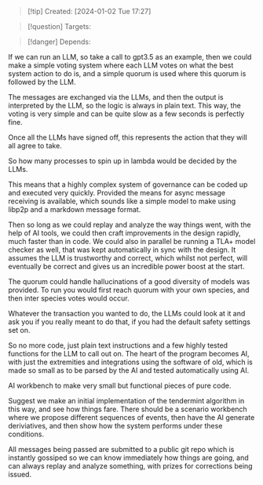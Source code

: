 
>[!tip] Created: [2024-01-02 Tue 17:27]

>[!question] Targets: 

>[!danger] Depends: 

If we can run an LLM, so take a call to gpt3.5 as an example, then we could make a simple voting system where each LLM votes on what the best system action to do is, and a simple quorum is used where this quorum is followed by the LLM.

The messages are exchanged via the LLMs, and then the output is interpreted by the LLM, so the logic is always in plain text.  This way, the voting is very simple and can be quite slow as a few seconds is perfectly fine.

Once all the LLMs have signed off, this represents the action that they will all agree to take.

So how many processes to spin up in lambda would be decided by the LLMs.

This means that a highly complex system of governance can be coded up and executed very quickly.  Provided the means for async message receiving is available, which sounds like a simple model to make using libp2p and a markdown message format.

Then so long as we could replay and analyze the way things went, with the help of AI tools, we could then craft improvements in the design rapidly, much faster than in code.  We could also in parallel be running a TLA+ model checker as well, that was kept automatically in sync with the design.  It assumes the LLM is trustworthy and correct, which whilst not perfect, will eventually be correct and gives us an incredible power boost at the start.

The quorum could handle hallucinations of a good diversity of models was provided.  To run you would first reach quorum with your own species, and then inter species votes would occur.

Whatever the transaction you wanted to do, the LLMs could look at it and ask you if you really meant to do that, if you had the default safety settings set on.

So no more code, just plain text instructions and a few highly tested functions for the LLM to call out on.  The heart of the program becomes AI, with just the extremities and integrations using the software of old, which is made so small as to be parsed by the AI and tested automatically using AI.

AI workbench to make very small but functional pieces of pure code.

Suggest we make an initial implementation of the tendermint algorithm in this way, and see how things fare.  There should be a scenario workbench where we propose different sequences of events, then have the AI generate deriviatives, and then show how the system performs under these conditions.

All messages being passed are submitted to a public git repo which is instantly gossiped so we can know immediately how things are going, and can always replay and analyze something, with prizes for corrections being issued.